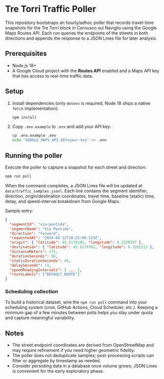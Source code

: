 # Tre Torri Traffic Poller

This repository bootstraps an hourly/adhoc poller that records travel-time snapshots for the Tre Torri block in Cernusco sul Naviglio using the Google Maps Routes API. Each run queries the endpoints of the streets in both directions and appends the response to a JSON Lines file for later analysis.

## Prerequisites

- Node.js 18+
- A Google Cloud project with the **Routes API** enabled and a Maps API key that has access to real-time traffic data.

## Setup

1. Install dependencies (only `dotenv` is required, Node 18 ships a native `fetch` implementation):
   ```bash
   npm install
   ```
2. Copy `.env.example` to `.env` and add your API key:
   ```bash
   cp .env.example .env
   echo "GOOGLE_MAPS_API_KEY=your-key" >> .env
   ```

## Running the poller

Execute the poller to capture a snapshot for each street and direction:

```bash
npm run poll
```

When the command completes, a JSON Lines file will be updated at `data/traffic_samples.jsonl`. Each line contains the segment identifier, direction, origin/destination coordinates, travel time, baseline (static) time, delay, and speed-interval breakdown from Google Maps.

Sample entry:

```json
{
  "segmentId": "via-pontida",
  "segmentName": "Via Pontida",
  "direction": "forward",
  "requestedAt": "2024-03-12T10:22:00.123Z",
  "origin": { "latitude": 45.5178105, "longitude": 9.3229557 },
  "destination": { "latitude": 45.5179762, "longitude": 9.3262213 },
  "distanceMeters": 275,
  "durationSeconds": 58,
  "staticDurationSeconds": 45,
  "delaySeconds": 13,
  "speedReadingIntervals": [ ... ],
  "routeLabels": ["DEFAULT_ROUTE"]
}
```

### Scheduling collection

To build a historical dataset, wire the `npm run poll` command into your scheduling system (cron, GitHub Actions, Cloud Scheduler, etc.). Keeping a minimum gap of a few minutes between polls helps you stay under quota and capture meaningful variability.

## Notes

- The street endpoint coordinates are derived from OpenStreetMap and may require refinement if you need higher geometric fidelity.
- The poller does not deduplicate samples; post-processing scripts can filter or aggregate by timestamp as needed.
- Consider persisting data in a database once volume grows; JSON Lines is convenient for the early exploratory phase.
